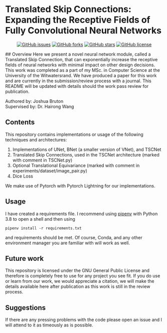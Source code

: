 # Translated Skip Connections: Expanding the Receptive Fields of Fully Convolutional Neural Networks
<div align="center">

[![GitHub issues](https://img.shields.io/github/issues/JoshuaDBruton/TSC)](https://github.com/JoshuaDBruton/TSC/issues)
[![GitHub forks](https://img.shields.io/github/forks/JoshuaDBruton/TSC)](https://github.com/JoshuaDBruton/TSC/network)
[![GitHub stars](https://img.shields.io/github/stars/JoshuaDBruton/TSC)](https://github.com/JoshuaDBruton/TSC/stargazers)
[![GitHub license](https://img.shields.io/github/license/JoshuaDBruton/TSC)](https://github.com/JoshuaDBruton/TSC/blob/main/LICENSE)

</div>
## Overview
Here we present a novel neural network module, called a Translated Skip Connection, that can exponentially increase the receptive fields of neural networks with minimal impact on other design decisions. This work was completed as a part of my MSc. in Computer Science at the University of the Witwatersrand.
We have produced a paper for this work and are currently in the submission/review process with a journal. This README will be updated with details should the work pass review for publication.

Authored by: Joshua Bruton  
Supervised by: Dr. Hairong Wang  

## Contents
This repository contains implementations or usage of the following techniques and architectures:
1. Implementations of UNet, BNet (a smaller version of VNet), and TSCNet
2. Translated Skip Connections, used in the TSCNet architecture (marked with comment in TSCNet.py)
3. Optional Translational Equivariance (marked with comment in experiments/dataset/image_pair.py)
4. Dice Loss

We make use of Pytorch with Pytorch Lightning for our implementations.

## Usage
I have created a requirements file. I recommend using [pipenv](https://pypi.org/project/pipenv/) with Python 3.8 to open a shell and then using
~~~
pipenv install -r requirements.txt
~~~
and requirements should be met. Of course, Conda, and any other environment manager you are familiar with will work as well.

## Future work
This repository is licensed under the GNU General Public License and therefore is completely free to use for any project you see fit. If you do use or learn from our work, we would appreciate a citation, we will make the details available here after publication as this work is still in the review process.

## Suggestions
If there are any pressing problems with the code please open an issue and I will attend to it as timeously as is possible.
